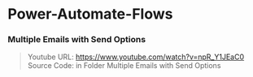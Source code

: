 # Power-Automate-Flows

### Multiple Emails with Send Options
> Youtube URL: https://www.youtube.com/watch?v=npR_Y1JEaC0
> Source Code: in Folder Multiple Emails with Send Options
